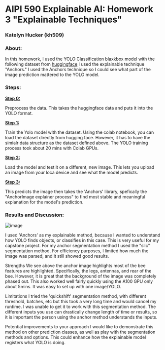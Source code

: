 # AIPI 590 Explainable AI: Homework 3 "Explainable Techniques"
### Katelyn Hucker (kh509)

### About: 
In this homework, I used the YOLO Classification blaxkbox model with the following dataset from [ huggingface](https://huggingface.co/datasets/lucabaggi/animal-wildlife) I used the explainable technique "Anchors." I used the Anchors technique so I could see what part of the image prediction mattered to the YOLO model. 

### Steps: 

<u> **Step 0:** </u>

Preprocess the data. This takes the huggingface data and puts it into the YOLO format. 

<u> **Step 1:** </u>

Train the Yolo model with the dataset. Using the colab notebook, you can load the dataset directly from hugging face. However, it has to have the simialr data structure as the dataset defined above. 
The YOLO training process took about 20 mins with Colab GPUs. 

<u> **Step 2:** </u>

Load the model and test it on a different, new image. This lets you upload an image from your loca device and see what the model predicts. 

<u> **Step 3:** </u>

This predicts the image then takes the 'Anchors' library, spefically  the "AnchorImage explainer process" to find most stable and meaningful explanation for the model's prediction. 

### Results and Discussion:

![image](https://github.com/user-attachments/assets/96704992-a97d-4095-89a4-3e6c33ff2066)

I used 'Anchors' as my explainable method, because I wanted to understand how YOLO finds objects, or classifies in this case. This is very useful for my capstone project. For my anchor segmentation method I used the "slic" segmentation method. For efficiency purposes, I limited how much the image was parsed, and it still showed good results.

Strengths
We see above the anchor image highlights most of the bee features are highlighted. Specifically, the legs, antennas, and rear of the bee. However, it is great that the background of the image was completely phased out. This also worked well fairly quickly using the A100 GPU only about 5mins. It was easy to set up with one image/YOLO.

Limitations
I tried the 'quickshift' segmentation method, with different threshold, batches, etc but this took a very long time and would cancel my runtime. I was unable to get it to work with this segmentation method. The different inputs you use can drastically change length of time or results, so it is important the person using the anchor method understands the inputs.

Potential improvements to your approach
I would like to demonstrate this method on other prediction classes, as well as play with the segmentation methods and options. This could enhance how the explainable model registers what YOLO is doing.




